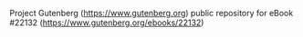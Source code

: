 Project Gutenberg (https://www.gutenberg.org) public repository for eBook #22132 (https://www.gutenberg.org/ebooks/22132)
